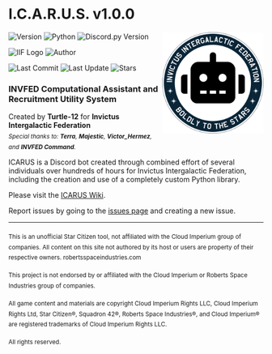 # **I.C.A.R.U.S.** v1.0.0
<img align="right" width="200" src="https://github.com/tkomasa/ICARUS-documentation/blob/5cbdbbd8e43226d6371319f018067f4cc1df1ee7/images/INVFEDbot.png" />

![Version](https://img.shields.io/badge/I.C.A.R.U.S.-v1.0.0-49fcff)
![Python](https://img.shields.io/badge/python-3.5|3.6|3.7|3.8-3571A3)
![Discord.py Version](https://img.shields.io/badge/discord.py-v1.7.3-94332c)

![IIF Logo](https://img.shields.io/badge/commissioned-INVFED-0A2537)
![Author](https://img.shields.io/badge/author-Turtle--12-c5ffac)

![Last Commit](https://img.shields.io/github/last-commit/tkomasa/ICARUS-documentation)
![Last Update](https://img.shields.io/badge/last%20wiki%20update-january%202022-edf3ff)
![Stars](https://img.shields.io/github/stars/tkomasa/ICARUS-documentation?style=social)

### INVFED Computational Assistant and Recruitment Utility System
Created by **Turtle-12** for **Invictus Intergalactic Federation**  
<sub>_Special thanks to: **Terra**, **Majestic**, **Victor_Hermez**, and **INVFED Command**._</sub>  

ICARUS is a Discord bot created through combined effort of several individuals over hundreds of hours for Invictus Intergalactic Federation, including the creation and use of a completely custom Python library.

Please visit the [ICARUS Wiki](https://github.com/tkomasa/ICARUS-documentation/wiki).

Report issues by going to the [issues page](https://github.com/tkomasa/ICARUS-documentation/issues/new/choose) and creating a new issue.

***

<sub>This is an unofficial Star Citizen tool, not affiliated with the Cloud Imperium group of companies. All content on this site not authored by its host or users are property of their respective owners. robertsspaceindustries.com</sub>

<sub>This project is not endorsed by or affiliated with the Cloud Imperium or Roberts Space Industries group of companies.</sub>

<sub>All game content and materials are copyright Cloud Imperium Rights LLC, Cloud Imperium Rights Ltd, Star Citizen®, Squadron 42®, Roberts Space Industries®, and Cloud Imperium® are registered trademarks of Cloud Imperium Rights LLC.</sub>

<sub>All rights reserved.</sub>
